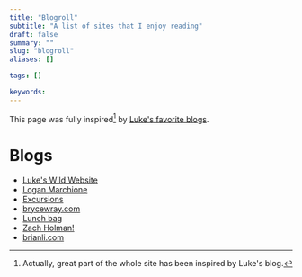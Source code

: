 ```yaml
---
title: "Blogroll"
subtitle: "A list of sites that I enjoy reading"
draft: false
summary: ""
slug: "blogroll"
aliases: []

tags: []

keywords:
---
```

This page was fully inspired[^1] by [Luke's favorite blogs](https://www.lkhrs.com/blogroll/).

# Blogs
* [Luke's Wild Website](https://www.lkhrs.com/)
* [Logan Marchione](https://loganmarchione.com/)
* [Excursions](https://www.amitgawande.com/)
* [brycewray.com](https://www.brycewray.com/)
* [Lunch bag](https://lunchbag.ca)
* [Zach Holman!](https://zachholman.com/posts/)
* [brianli.com](https://brianli.com/)


[^1]: Actually, great part of the whole site has been inspired by Luke's blog.
